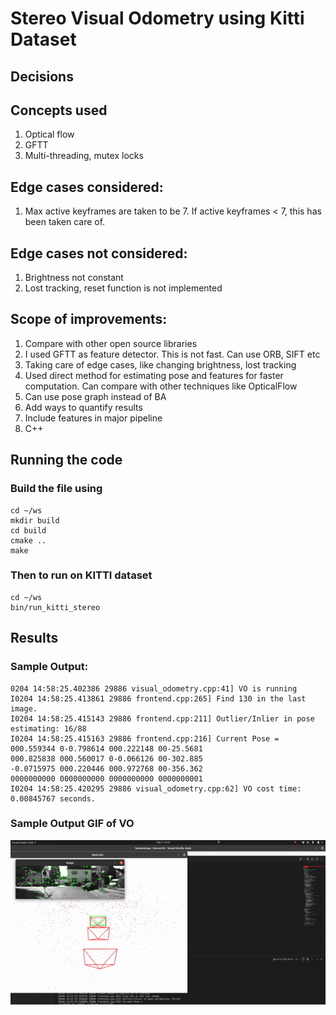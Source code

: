 # Stereo Visual Odometry using Kitti Dataset

## Decisions 

## Concepts used
1. Optical flow
2. GFTT
3. Multi-threading, mutex locks

## Edge cases considered:
1. Max active keyframes are taken to be 7. If active keyframes < 7, this has been taken care of.

## Edge cases not considered:
1. Brightness not constant
2. Lost tracking, reset function is not implemented

## Scope of improvements:
1. Compare with other open source libraries
2. I used GFTT as feature detector. This is not fast. Can use ORB, SIFT etc
3. Taking care of edge cases, like changing brightness, lost tracking
4. Used direct method for estimating pose and features for faster computation. Can compare with other techniques like OpticalFlow
5. Can use pose graph instead of BA
6. Add ways to quantify results
7. Include features in major pipeline
8. C++

## Running the code
### Build the file using
```
cd ~/ws
mkdir build
cd build
cmake ..
make
```
### Then to run on KITTI dataset

```
cd ~/ws
bin/run_kitti_stereo
```

## Results

### Sample Output:

```
0204 14:58:25.402386 29886 visual_odometry.cpp:41] VO is running
I0204 14:58:25.413861 29886 frontend.cpp:265] Find 130 in the last image.
I0204 14:58:25.415143 29886 frontend.cpp:211] Outlier/Inlier in pose estimating: 16/88
I0204 14:58:25.415163 29886 frontend.cpp:216] Current Pose = 
000.559344 0-0.798614 000.222148 00-25.5681
000.825838 000.560017 0-0.066126 00-302.885
-0.0715975 000.220446 000.972768 00-356.362
0000000000 0000000000 0000000000 0000000001
I0204 14:58:25.420295 29886 visual_odometry.cpp:62] VO cost time: 0.00845767 seconds.
```

### Sample Output GIF of VO
![Output](result.gif)

